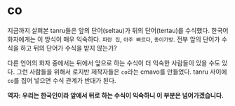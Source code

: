 # co

지금까지 살펴본 tanru들은 앞의 단어(seltau)가 뒤의 단어(tertau)를 수식했다. 한국어 화자에게는 이 방식이 매우 익숙하다. `파란 집`, `아주 빠르다`, `종이가방`. 전부 앞의 단어가 수식을 하고 뒤의 단어가 수식을 받지 않는가?

다른 언어의 화자 중에서는 뒤에서 앞으로 하는 수식이 더 익숙한 사람들이 있을 수도 있다. 그런 사람들을 위해서 로지반 제작자들은 `co`라는 cmavo를 만들었다. tanru 사이에 `co`를 집어 넣으면 수식 관계가 반대가 된다.

**역자: 우리는 한국인이라 앞에서 뒤로 하는 수식이 익숙하니 이 부분은 넘어가겠습니다.**